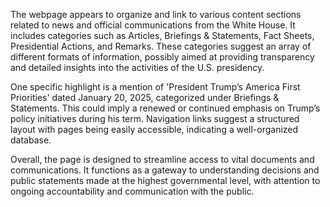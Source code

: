 The webpage appears to organize and link to various content sections related to news and official communications from the White House. It includes categories such as Articles, Briefings & Statements, Fact Sheets, Presidential Actions, and Remarks. These categories suggest an array of different formats of information, possibly aimed at providing transparency and detailed insights into the activities of the U.S. presidency.

One specific highlight is a mention of 'President Trump’s America First Priorities' dated January 20, 2025, categorized under Briefings & Statements. This could imply a renewed or continued emphasis on Trump’s policy initiatives during his term. Navigation links suggest a structured layout with pages being easily accessible, indicating a well-organized database.

Overall, the page is designed to streamline access to vital documents and communications. It functions as a gateway to understanding decisions and public statements made at the highest governmental level, with attention to ongoing accountability and communication with the public.